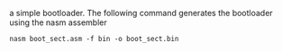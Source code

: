 a simple bootloader. The following command generates the bootloader using the nasm assembler
```
nasm boot_sect.asm -f bin -o boot_sect.bin
```
